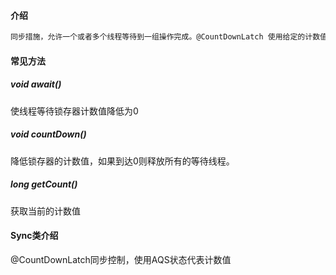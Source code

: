 #### 介绍

```markdown
同步措施，允许一个或者多个线程等待到一组操作完成。@CountDownLatch 使用给定的计数值初始化，@await方法会阻塞到计数值为0，在这之后会释放。如果你需要重置计数值可以考虑使用@CyclicBarrier@CountDownLatch 是一个通用的同步工具，可以用来实现多种功能，一个@CountDownLatch可以使用计数值进行初始化，所有线程都会调用@await方法等待线程调用@countDown。如果使用计数值N来初始化，就需要等待N个线程的完成， @CountDownLatch 不需要线程调用@countDown 去等待计数值为0.
```

#### 常见方法

##### void await()

使线程等待锁存器计数值降低为0

##### void countDown()

降低锁存器的计数值，如果到达0则释放所有的等待线程。

##### long getCount()

获取当前的计数值
#### Sync类介绍
@CountDownLatch同步控制，使用AQS状态代表计数值